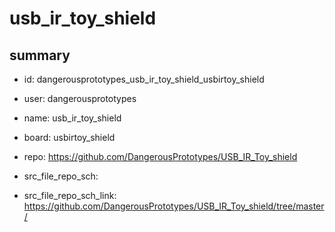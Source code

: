 # usb_ir_toy_shield
 
## summary 
* id: dangerousprototypes_usb_ir_toy_shield_usbirtoy_shield
* user: dangerousprototypes
* name: usb_ir_toy_shield
* board: usbirtoy_shield
* repo: https://github.com/DangerousPrototypes/USB_IR_Toy_shield



* src_file_repo_sch: 
* src_file_repo_sch_link: https://github.com/DangerousPrototypes/USB_IR_Toy_shield/tree/master/







